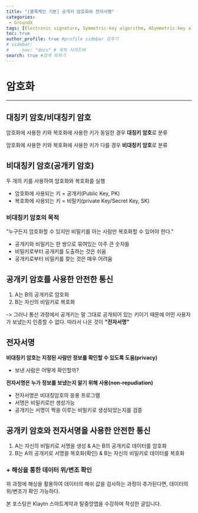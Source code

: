 ```yaml
---
title: "[블록체인 기본] 공개키 암호화와 전자서명"
categories:
 - GroundX
tags: [Electronic signature, Symmetric-key algorithm, ASymmetric-key algorithm] 
toc: true
author_profile: true #profile sidebar 감추기
# sidebar:
#     nav: "docs" # 목차 사이드바
search: true #검색 피하기
---
```


# **암호화**

---------------------------

## **대칭키 암호/비대칭키 암호**

암호화에 사용한 키와 복호화에 사용한 키가 동일한 경우 **대칭키 암호**로 분류

암호화에 사용한 키와 복호화에 사용한 키가 다를 경우 **비대칭키 암호**로 분류



## **비대칭키 암호(공개키 암호)**

두 개의 키를 사용하여 암호화와 복호화를 실행

- 암호화에 사용되는 키 = 공개키(Public Key, PK)
- 복호화에 사용되는 키 = 비밀키(private Key/Secret Key, SK)



### 비대칭키 암호의 목적

"누구든지 암호화할 수 있지만 비밀키를 아는 사람만 복호화할 수 있어야 한다."

- 공개키와 비밀키는 한 쌍으로 묶여있는 아주 큰 숫자들
- 비밀키로부터 공개키를 도출하는 것은 쉬움
- 공개키로부터 비밀키를 찾는 것은 매우 어려움



## **공개키 암호를 사용한 안전한 통신**

1. A는 B의 공개키로 암호화
2. B는 자신의 비밀키로 복호화

-> 그러나 통신 과정에서 공개키는 말 그대로 공개되어 있는 키이기 때문에 어떤 사용자가 보냈는지 인증할 수 없다. 따라서 나온 것이 **"전자서명"**



## **전자서명**

**비대칭키 암호는 지정된 사람만 정보를 확인할 수 있도록 도움(privacy)**

- 보낸 사람은 어떻게 확인할까?

**전자서명은 누가 정보를 보냈는지 알기 위해 사용(non-repudiation)**

- 전자서명은 비대칭암호의 응용 프로그램
- 서명은 비밀키로만 생성가능
- 공개키는 서명이 짝을 이루는 비밀키로 생성되었는지를 검증



## **공개키 암호와 전자서명을 사용한 안전한 통신**

1. A는 자신의 비밀키로 서명을 생성 & A는 B의 공개키로 데이터를 암호화
2. B는 A의 공개키로 서명을 복호화(확인) & B는 자신의 비밀키로 데이터를 복호화



### **+ 해싱을 통한 데이터 위/변조 확인**

위 과정에 해싱을 활용하여 데이터의 해쉬 값을 검사하는 과정이 추가된다면, 데이터의 위/변조가 확인 가능하다.

<div class="notice">
  <p>본 포스팅은 Klaytn 스마트계약과 탈중앙앱을 수강하며 작성한 글입니다.</p>
</div>
